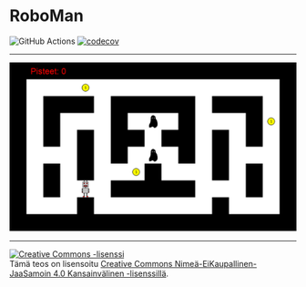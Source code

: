 # RoboMan
![GitHub Actions](https://github.com/Pentu88/RoboMan/workflows/CI/badge.svg)
[![codecov](https://codecov.io/gh/Pentu88/RoboMan/branch/main/graph/badge.svg?token=SSDZ1WRIL4)](https://codecov.io/gh/Pentu88/RoboMan)
***

![roboman](images/roboman.bmp)

***
<a rel="license" href="http://creativecommons.org/licenses/by-nc-sa/4.0/"><img alt="Creative Commons -lisenssi" style="border-width:0" src="https://i.creativecommons.org/l/by-nc-sa/4.0/88x31.png" /></a><br />Tämä teos on lisensoitu <a rel="license" href="http://creativecommons.org/licenses/by-nc-sa/4.0/">Creative Commons Nimeä-EiKaupallinen-JaaSamoin 4.0 Kansainvälinen -lisenssillä</a>.
